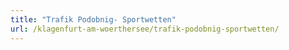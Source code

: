 ```yaml
---
title: "Trafik Podobnig- Sportwetten"
url: /klagenfurt-am-woerthersee/trafik-podobnig-sportwetten/
---
```

